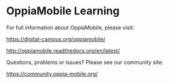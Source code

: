 OppiaMobile Learning
====================

For full information about OppiaMobile, please visit:

https://digital-campus.org/oppiamobile/

http://oppiamobile.readthedocs.org/en/latest/

Questions, problems or issues? Please see our community site:

https://community.oppia-mobile.org/

